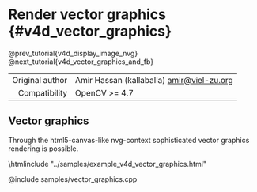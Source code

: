 # Render vector graphics {#v4d_vector_graphics}

@prev_tutorial{v4d_display_image_nvg}
@next_tutorial{v4d_vector_graphics_and_fb}

|    |    |
| -: | :- |
| Original author | Amir Hassan (kallaballa) <amir@viel-zu.org> |
| Compatibility | OpenCV >= 4.7 |

## Vector graphics
Through the html5-canvas-like nvg-context sophisticated vector graphics rendering is possible.

\htmlinclude "../samples/example_v4d_vector_graphics.html"

@include samples/vector_graphics.cpp
